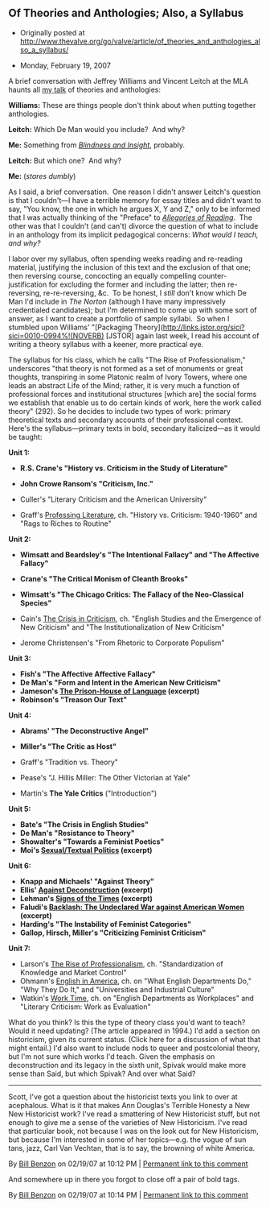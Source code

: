 ## Of Theories and Anthologies; Also, a Syllabus

 * Originally posted at http://www.thevalve.org/go/valve/article/of_theories_and_anthologies_also_a_syllabus/

* Monday, February 19, 2007 

A brief conversation with Jeffrey Williams and Vincent Leitch at the MLA haunts all [my talk](http://acephalous.typepad.com/acephalous/2007/02/in_which_i_shar.html) of theories and anthologies:

**Williams:** These are things people don't think about when putting together anthologies.

**Leitch:** Which De Man would you include?  And why?

**Me:** Something from [_Blindness and Insight_](http://www.amazon.com/exec/obidos/ASIN/0816611351/diesekoschmar-20), probably.

**Leitch:** But which one?  And why?

**Me:** (_stares dumbly_)

As I said, a brief conversation.  One reason I didn't answer Leitch's question is that I couldn't—I have a terrible memory for essay titles and didn't want to say, "You know, the one in which he argues X, Y and Z," only to be informed that I was actually thinking of the "Preface" to [_Allegories of Reading_](http://www.amazon.com/exec/obidos/ASIN/0816611351/diesekoschmar-20).  The other was that I couldn't (and can't) divorce the question of what to include in an anthology from its implicit pedagogical concerns: _What would I teach, and why?_  

I labor over my syllabus, often spending weeks reading and re-reading material, justifying the inclusion of this text and the exclusion of that one; then reversing course, concocting an equally compelling counter-justification for excluding the former and including the latter; then re-reversing, re-re-reversing, &c.  To be honest, I _still_ don't know which De Man I'd include in _The Norton_ (although I have many impressively credentialed candidates); but I'm determined to come up with some sort of answer, as I want to create a portfolio of sample syllabi.  So when I stumbled upon Williams' "[Packaging Theory](http://links.jstor.org/sici?sici=0010-0994%!(NOVERB) [JSTOR] again last week, I read his account of writing a theory syllabus with a keener, more practical eye.

The syllabus for his class, which he calls "The Rise of Professionalism," underscores "that theory is not formed as a set of monuments or great thoughts, transpiring in some Platonic realm of Ivory Towers, where one leads an abstract Life of the Mind; rather, it is very much a function of professional forces and institutional structures [which are] the social forms we establish that enable us to do certain kinds of work, here the work called theory" (292).  So he decides to include two types of work: primary theoretical texts and secondary accounts of their professional context.  Here's the syllabus—primary texts in bold, secondary italicized—as it would be taught:

**Unit 1:**

* **R.S. Crane's "History vs. Criticism in the Study of Literature"**
* **John Crowe Ransom's "Criticism, Inc."**

* Culler's "Literary Criticism and the American University"
* Graff's [Professing Literature](http://www.amazon.com/exec/obidos/ASIN/0226306046/diesekoschmar-20), ch. "History vs. Criticism: 1940-1960" and "Rags to Riches to Routine"

**Unit 2:**

* **Wimsatt and Beardsley's "The Intentional Fallacy" and "The Affective Fallacy"**
* **Crane's "The Critical Monism of Cleanth Brooks"**
* **Wimsatt's "The Chicago Critics: The Fallacy of the Neo-Classical Species"**

* Cain's [The Crisis in Criticism](http://www.amazon.com/exec/obidos/ASIN/0801834724/diesekoschmar-20), ch. "English Studies and the Emergence of New Criticism" and "The Institutionalization of New Criticism"
* Jerome Christensen's "From Rhetoric to Corporate Populism"

**Unit 3:**

* **Fish's "The Affective Affective Fallacy"**
* **De Man's "Form and Intent in the American New Criticism"**
* **Jameson's [The Prison-House of Language](http://www.amazon.com/exec/obidos/ASIN/0691013160/diesekoschmar-20) (excerpt)**
* **Robinson's "Treason Our Text"**

**Unit 4:**

* **Abrams' "The Deconstructive Angel"**
* **Miller's "The Critic as Host"**

* Graff's "Tradition vs. Theory"
* Pease's "J. Hillis Miller: The Other Victorian at Yale"
* Martin's **The Yale Critics** ("Introduction")

**Unit 5:**

* **Bate's "The Crisis in English Studies"**
* **De Man's "Resistance to Theory"**
* **Showalter's "Towards a Feminist Poetics"**
* **Moi's [Sexual/Textual Politics](http://www.amazon.com/exec/obidos/ASIN/0415280117/diesekoschmar-20) (excerpt)**

**Unit 6:**

* **Knapp and Michaels' "Against Theory"**
* **Ellis' [Against Deconstruction](http://www.amazon.com/exec/obidos/ASIN/0691014841/diesekoschmar-20) (excerpt)**
* **Lehman's [Signs of the Times](http://www.amazon.com/exec/obidos/ASIN/0671775944/diesekoschmar-20) (excerpt)**
* **Faludi's [Backlash: The Undeclared War against American Women](http://www.amazon.com/exec/obidos/ASIN/0307345424/diesekoschmar-20) (excerpt)**
* **Harding's "The Instability of Feminist Categories"**
* **Gallop, Hirsch, Miller's "Criticizing Feminist Criticism"**

**Unit 7:**

* Larson's [The Rise of Professionalism](http://www.amazon.com/exec/obidos/ASIN/0520039505/diesekoschmar-20), ch. "Standardization of Knowledge and Market Control"
* Ohmann's [English in America](http://www.amazon.com/exec/obidos/ASIN/0819562947/diesekoschmar-20), ch. on "What English Departments Do," "Why They Do It," and "Universities and Industrial Culture"
* Watkin's [Work Time](http://www.amazon.com/exec/obidos/ASIN/0804720150/diesekoschmar-20), ch. on "English Departments as Workplaces" and "Literary Criticism: Work as Evaluation"

What do you think?  Is this the type of theory class you'd want to teach?  Would it need updating?  (The article appeared in 1994.) I'd add a section on historicism, given its current status.  (Click here for a discussion of what that might entail.) I'd also want to include nods to queer and postcolonial theory, but I'm not sure which works I'd teach.  Given the emphasis on deconstruction and its legacy in the sixth unit, Spivak would make more sense than Said, but which Spivak?  And over what Said? 

---

Scott, I've got a question about the historicist texts you link to over at acephalous. What is it that makes Ann Douglas's Terrible Honesty a New New Historicist work? I've read a smattering of New Historicist stuff, but not enough to give me a sense of the varieties of New Historicism. I've read that particular book, not because I was on the look out for New Historicism, but because I'm interested in some of her topics—e.g. the vogue of sun tans, jazz, Carl Van Vechtan, that is to say, the browning of white America.

By [Bill Benzon](http://new-savanna.blogspot.com/) on 02/19/07 at 10:12 PM | [Permanent link to this comment](http://www.thevalve.org/go/valve/article/of_theories_and_anthologies_also_a_syllabus/#14651)

And somewhere up in there you forgot to close off a pair of bold tags.

By [Bill Benzon](http://new-savanna.blogspot.com/) on 02/19/07 at 10:14 PM | [Permanent link to this comment](http://www.thevalve.org/go/valve/article/of_theories_and_anthologies_also_a_syllabus/#14652)


